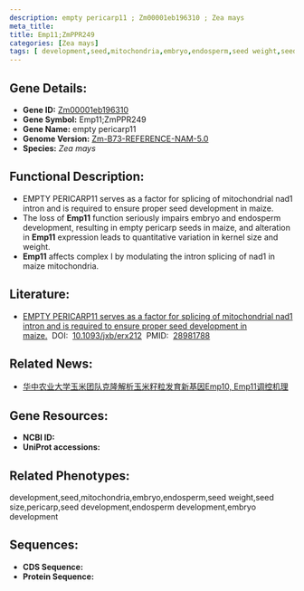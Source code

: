 ```yaml
---
description: empty pericarp11 ; Zm00001eb196310 ; Zea mays
meta_title:
title: Emp11;ZmPPR249
categories: [Zea mays]
tags: [ development,seed,mitochondria,embryo,endosperm,seed weight,seed size,pericarp,seed development,endosperm development,embryo development ]
---
```


## Gene Details:
- **Gene ID:**	[Zm00001eb196310]()
- **Gene Symbol:** Emp11;ZmPPR249
- **Gene Name:** empty pericarp11
- **Genome Version:** [Zm-B73-REFERENCE-NAM-5.0]()
- **Species:** *Zea mays*

## Functional Description:
   - EMPTY PERICARP11 serves as a factor for splicing of mitochondrial nad1 intron and is required to ensure proper seed development in maize.
   - The loss of **Emp11** function seriously impairs embryo and endosperm development, resulting in empty pericarp seeds in maize, and alteration in **Emp11** expression leads to quantitative variation in kernel size and weight.
   - **Emp11** affects complex I by modulating the intron splicing of nad1 in maize mitochondria.

## Literature:
   - [EMPTY PERICARP11 serves as a factor for splicing of mitochondrial nad1 intron and is required to ensure proper seed development in maize.]( https://academic.oup.com/jxb/article/68/16/4571/4316138?login=true)&nbsp;&nbsp;DOI:&nbsp;&nbsp;[10.1093/jxb/erx212](https://academic.oup.com/jxb/article/68/16/4571/4316138?login=true)&nbsp;&nbsp;PMID:&nbsp;&nbsp;[28981788](https://pubmed.ncbi.nlm.nih.gov/28981788/)

## Related News:
   - [华中农业大学玉米团队克隆解析玉米籽粒发育新基因Emp10, Emp11调控机理](https://mp.weixin.qq.com/s?__biz=MzIyOTY2NDYyNQ==&mid=2247486519&idx=1&sn=f2ace2cbd3d5be89cd10fed4f7855cb7&chksm=e8be7e29dfc9f73fb4c6052bf56c8f0c1d158e7b0d8a229f68964451567404d69e9052e0ea98&scene=27#wechat_redirect)

## Gene Resources:
- **NCBI ID:** [](https://www.ncbi.nlm.nih.gov/gene/?term=)
- **UniProt accessions:** [](https://www.uniprot.org/uniprotkb//entry)

## Related Phenotypes:
development,seed,mitochondria,embryo,endosperm,seed weight,seed size,pericarp,seed development,endosperm development,embryo development

## Sequences:
- **CDS Sequence:**
- **Protein Sequence:**
